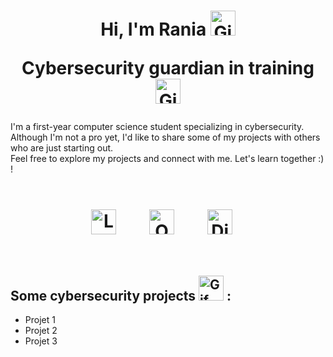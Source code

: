 <h1 align="center">
Hi, I'm Rania   <img src="https://media1.giphy.com/media/v1.Y2lkPTc5MGI3NjExczg5NzJrMmpqNzZmMzM4Z3ppejI0ejU0NGRzcHZmYmxxbjBiNTB6dCZlcD12MV9pbnRlcm5hbF9naWZfYnlfaWQmY3Q9Zw/Cmr1OMJ2FN0B2/giphy.gif" width="40" height="40" alt="Gif"> <br/>
  
Cybersecurity guardian in training   <img src="https://media3.giphy.com/media/v1.Y2lkPTc5MGI3NjExeDhhcTN1dHdyY21vZjJieDljeWs1ODFpaHExczRnbTk2dnBienc2MiZlcD12MV9pbnRlcm5hbF9naWZfYnlfaWQmY3Q9Zw/txP2ffxGUvkcmVxbio/giphy.gif" width="40" height="40" alt="Gif2"> </h1>

I'm a first-year computer science student specializing in cybersecurity. <br/>
Although I'm not a pro yet, I'd like to share some of my projects with others who are just starting out.<br/>
Feel free to explore my projects and connect with me. Let's learn together :) !<br/> <br/>

<h1 align="center">
  <a href="https://www.linkedin.com/in/rania-selam-573514293/"><img src="https://github.com/RaniaSelam/RaniaSelam/assets/173706533/11ef8aa0-423d-4dbd-8065-448bc4a45beb" alt="LinkedIn" style="width:40px;height:40px;margin-right:20px; vertical-align: middle;"></a> 
  &nbsp;&nbsp;&nbsp;  
  <a href="mailto:rselam@guardiaschool.fr"><img src="https://github.com/RaniaSelam/RaniaSelam/assets/173706533/8a9bc390-69cb-4e7b-a111-700eb2b97983" alt="Outlook" style="width:40px;height:40px;margin-right:20px; vertical-align: middle;"></a>
  &nbsp;&nbsp;&nbsp;    
  <a href="https://discordapp.com/users/ranoo_o" ><img src="https://github.com/RaniaSelam/RaniaSelam/assets/173706533/cf0ddc85-b926-4ccc-86c7-2b6fa941cd9c" alt="Discord" style="width:40px;height:40px;margin-right:20px; vertical-align: middle;"></a>
</h1> 

<br/>

## Some cybersecurity projects <img src="https://media0.giphy.com/media/v1.Y2lkPTc5MGI3NjExOGY2N2N1enpmdXl3cmJ5MDQ4MThyeGJ5Nmc5YndvcTJmcGFvZmt4ZSZlcD12MV9pbnRlcm5hbF9naWZfYnlfaWQmY3Q9Zw/VbnUQpnihPSIgIXuZv/giphy.gif" width="40" height="40" alt="Gif"> :
- Projet 1
- Projet 2
- Projet 3

<!--
## Getting Started

These instructions will get you a copy of the project up and running on your local machine for development and testing purposes. See deployment for notes on how to deploy the project on a live system.

### Prerequisites

The things you need before installing the software.

* You need this
* And you need this
* Oh, and don't forget this

### Installation

A step by step guide that will tell you how to get the development environment up and running.

```
$ First step
$ Another step
$ Final step
```

## Usage

A few examples of useful commands and/or tasks.

```
$ First example
$ Second example
$ And keep this in mind
```

## Deployment

Additional notes on how to deploy this on a live or release system. Explaining the most important branches, what pipelines they trigger and how to update the database (if anything special).

### Server

* Live:
* Release:
* Development:

### Branches

* Master:
* Feature:
* Bugfix:
* etc...

## Additional Documentation and Acknowledgments

* Project folder on server:
* Confluence link:
* Asana board:
* etc...

<!--
**RaniaSelam/RaniaSelam** is a ✨ _special_ ✨ repository because its `README.md` (this file) appears on your GitHub profile.

Here are some ideas to get you started:

- 🔭 I’m currently working on ...
- 🌱 I’m currently learning ...
- 👯 I’m looking to collaborate on ...
- 🤔 I’m looking for help with ...
- 💬 Ask me about ...
- 📫 How to reach me: ...
- 😄 Pronouns: ...
- ⚡ Fun fact: ...
-->
